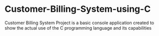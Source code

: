 # Customer-Billing-System-using-C
Customer Billing System Project is a basic console application created to show the actual use of the C programming language and its capabilities 
